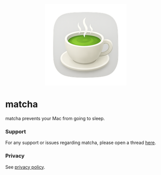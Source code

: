 <p align="center">
  <img width="256" height="256" src="icon.png">
</p>

# matcha

matcha prevents your Mac from going to sleep.

### Support

For any support or issues regarding matcha, please open a thread [here](https://github.com/brandonlee503/matchaInfo/issues).

### Privacy

See [privacy policy](Privacy.md).

